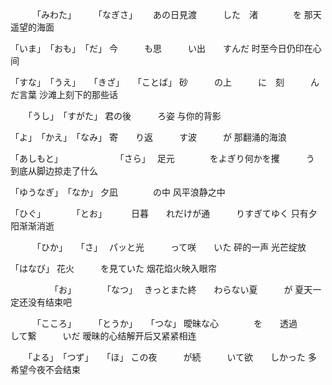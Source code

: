 　　　「みわた」　　　「なぎさ」　　
あの日見渡　　　した　渚　　　　を
那天遥望的海面

「いま」　「おも」　「だ」
今　　　も思　　　い出　　すんだ
时至今日仍印在心间

「すな」　「うえ」　　「きざ」　　「ことば」
砂　　　の上　　　に　刻　　　んだ言葉
沙滩上刻下的那些话

　　「うし」　「すがた」
君の後　　　ろ姿
与你的背影

「よ」　「かえ」　「なみ」
寄　　り返　　　す波　　　が
那翻涌的海浪

「あしもと」　　　　　　　「さら」　
足元　　　　をよぎり何かを攫　　　う
到底从脚边掠走了什么

「ゆうなぎ」　「なか」
夕凪　　　　の中
风平浪静之中

「ひぐ」　　　　「とお」　　　
日暮　　れだけが通　　　りすぎてゆく
只有夕阳渐渐消逝

　　　「ひか」　　「さ」　
パッと光　　　って咲　　いた
砰的一声 光芒绽放

「はなび」
花火　　　を見ていた
烟花焰火映入眼帘

　　　　　「お」　　　　「なつ」　
きっとまた終　　わらない夏　　　が
夏天一定还没有结束吧

　　　「こころ」　　　「とうか」　　「つな」
曖昧な心　　　　を　　透過　　　して繋　　　いだ
暧昧的心结解开后又紧紧相连

　　「よる」　「つず」　　「ほ」
この夜　　　が続　　　いて欲　　しかった
多希望今夜不会结束

